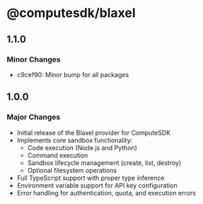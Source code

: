 # @computesdk/blaxel

## 1.1.0

### Minor Changes

- c9cef90: Minor bump for all packages

## 1.0.0

### Major Changes

- Initial release of the Blaxel provider for ComputeSDK
- Implements core sandbox functionality:
  - Code execution (Node.js and Python)
  - Command execution
  - Sandbox lifecycle management (create, list, destroy)
  - Optional filesystem operations
- Full TypeScript support with proper type inference
- Environment variable support for API key configuration
- Error handling for authentication, quota, and execution errors
